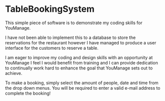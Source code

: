# TableBookingSystem
This simple piece of software is to demonstrate my coding skills for YouManage.

I have not been able to implement this to a database to store the reservations for the restaurant however I have managed to produce a user interface for the customers to reserve a table.

I am eager to improve my coding and design skills with an opportunity at YouManage I feel I would benefit from training and I can provide dedication to continually work hard to enhance the goal that YouManage sets out to achieve.

To make a booking, simply select the amount of people, date and time from the drop down menus. You will be required to enter a valid e-mail address to complete the booking!

